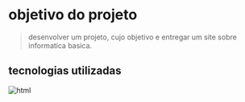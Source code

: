 # **objetivo do projeto**

> desenvolver um projeto, cujo objetivo e entregar um 
site sobre informatica basica.

## tecnologias utilizadas
![html](https://apexensino.com.br/wp-content/uploads/2017/11/html-css-javascript.jpg) 

 